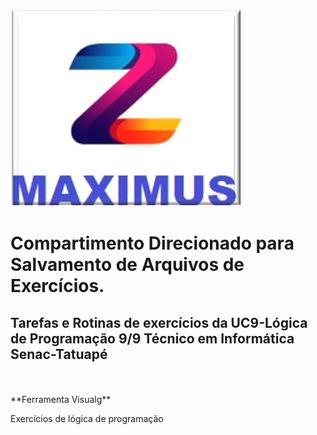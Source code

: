 ![Maximus](https://github.com/Maxswell-MSD/Pasta-atividades/blob/main/Imagem/Maximus.jpg)

# Compartimento Direcionado para Salvamento de Arquivos de Exercícios.
## Tarefas e Rotinas de exercícios da __UC9-Lógica de Programação 9/9__ Técnico em Informática Senac-Tatuapé
<br>
<br>
**Ferramenta Visualg**

Exercícios de lógica de programação
